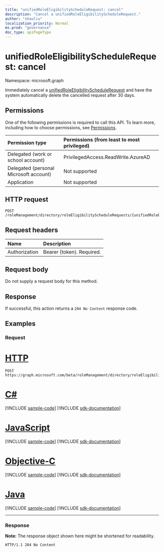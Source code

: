 ```yaml
---
title: "unifiedRoleEligibilityScheduleRequest: cancel"
description: "Cancel a unifiedRoleEligibilityScheduleRequest."
author: "shauliu"
localization_priority: Normal
ms.prod: "governance"
doc_type: apiPageType
---
```


# unifiedRoleEligibilityScheduleRequest: cancel
Namespace: microsoft.graph

Immediately cancel a [unifiedRoleEligibilityScheduleRequest](../resources/unifiedroleeligibilityschedulerequest.md) and have the system automatically delete the cancelled request after 30 days.

## Permissions
One of the following permissions is required to call this API. To learn more, including how to choose permissions, see [Permissions](/graph/permissions-reference).

|Permission type|Permissions (from least to most privileged)|
|:---|:---|
|Delegated (work or school account)|PrivilegedAccess.ReadWrite.AzureAD|
|Delegated (personal Microsoft account)|Not supported|
|Application|Not supported|

## HTTP request

<!-- {
  "blockType": "ignored"
}
-->
``` http
POST /roleManagement/directory/roleEligibilityScheduleRequests/{unifiedRoleEligibilityScheduleRequestsId}/cancel
```

## Request headers
|Name|Description|
|:---|:---|
|Authorization|Bearer {token}. Required.|

## Request body
Do not supply a request body for this method.

## Response

If successful, this action returns a `204 No Content` response code.

## Examples

### Request

# [HTTP](#tab/http)
<!-- {
  "blockType": "request",
  "name": "unifiedroleeligibilityschedulerequest_cancel"
}
-->
``` http
POST https://graph.microsoft.com/beta/roleManagement/directory/roleEligibilityScheduleRequests/{unifiedRoleEligibilityScheduleRequestsId}/cancel
```
# [C#](#tab/csharp)
[!INCLUDE [sample-code](../includes/snippets/csharp/unifiedroleeligibilityschedulerequest-cancel-csharp-snippets.md)]
[!INCLUDE [sdk-documentation](../includes/snippets/snippets-sdk-documentation-link.md)]

# [JavaScript](#tab/javascript)
[!INCLUDE [sample-code](../includes/snippets/javascript/unifiedroleeligibilityschedulerequest-cancel-javascript-snippets.md)]
[!INCLUDE [sdk-documentation](../includes/snippets/snippets-sdk-documentation-link.md)]

# [Objective-C](#tab/objc)
[!INCLUDE [sample-code](../includes/snippets/objc/unifiedroleeligibilityschedulerequest-cancel-objc-snippets.md)]
[!INCLUDE [sdk-documentation](../includes/snippets/snippets-sdk-documentation-link.md)]

# [Java](#tab/java)
[!INCLUDE [sample-code](../includes/snippets/java/unifiedroleeligibilityschedulerequest-cancel-java-snippets.md)]
[!INCLUDE [sdk-documentation](../includes/snippets/snippets-sdk-documentation-link.md)]

---



### Response
**Note:** The response object shown here might be shortened for readability.
<!-- {
  "blockType": "response",
  "truncated": true
}
-->
``` http
HTTP/1.1 204 No Content
```

